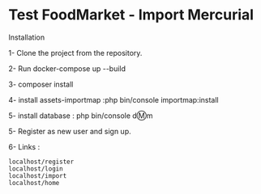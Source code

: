 
# Test FoodMarket - Import Mercurial

Installation

1- Clone the project from the repository.

2- Run docker-compose up --build

3- composer install

4- install assets-importmap :php bin/console importmap:install 

5- install database : php bin/console d:m:m

5- Register as new user and sign up.

6- Links : 

    localhost/register
    localhost/login 
    localhost/import
    localhost/home

